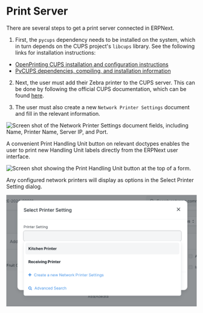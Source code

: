 # Print Server

There are several steps to get a print server connected in ERPNext.

1. First, the `pycups` dependency needs to be installed on the system, which in turn depends on the CUPS project's `libcups` library. See the following links for installation instructions:
- [OpenPrinting CUPS installation and configuration instructions](https://github.com/OpenPrinting/cups/blob/master/INSTALL.md)
- [PyCUPS dependencies, compiling, and installation information](https://github.com/OpenPrinting/pycups)

2. Next, the user must add their Zebra printer to the CUPS server. This can be done by following the official CUPS documentation, which can be found [here](https://supportcommunity.zebra.com/s/article/Adding-a-Zebra-Printer-in-a-CUPS-Printing-System).

3. The user must also create a new `Network Printer Settings` document and fill in the relevant information.

![Screen shot of the Network Printer Settings document fields, including Name, Printer Name, Server IP, and Port.](./assets/network_printer_settings.png)

A convenient Print Handling Unit button on relevant doctypes enables the user to print new Handling Unit labels directly from the ERPNext user interface.

![Screen shot showing the Print Handling Unit button at the top of a form.](./assets/print_hu.png)

Any configured network printers will display as options in the Select Printer Setting dialog.

![Screen shot of the Select Printer Setting dialog with two example printer options displaying as options.](./assets/select_printer_dialog.png)
